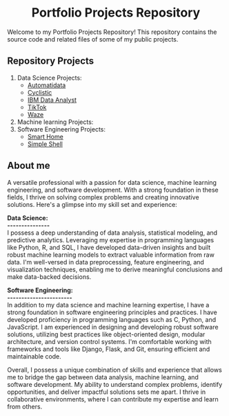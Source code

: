 <h1 align=center> Portfolio Projects Repository </h1>

Welcome to my Portfolio Projects Repository! This repository contains the source code and related files of some of my public projects.

## Repository Projects

1. Data Science Projects:
   - [Automatidata](https://github.com/mohammed112025/Portfolio-Projects/tree/main/Data-Science/Automatidata)
   - [Cyclistic](https://github.com/mohammed112025/Portfolio-Projects/tree/main/Data-Science/Cyclistic)
   - [IBM Data Analyst](https://github.com/mohammed112025/Portfolio-Projects/tree/main/Data-Science/IBM-Data-Analyst)
   - [TikTok](https://github.com/mohammed112025/Portfolio-Projects/tree/main/Data-Science/TikTok)
   - [Waze](https://github.com/mohammed112025/Portfolio-Projects/tree/main/Data-Science/Waze)
2. Machine learning Projects:
3. Software Engineering Projects:
   - [Smart Home](https://github.com/yousefayman2003/SMART-HOME)
   - [Simple Shell](https://github.com/yousefayman2003/simple_shell)


## About me

A versatile professional with a passion for data science, machine learning engineering, and software development. With a strong foundation in these fields, I thrive on solving complex problems and creating innovative solutions. Here's a glimpse into my skill set and experience:

**Data Science:<br>
---------------** <br>
I possess a deep understanding of data analysis, statistical modeling, and predictive analytics. Leveraging my expertise in programming languages like Python, R, and SQL, I have developed data-driven insights and built robust machine learning models to extract valuable information from raw data. I'm well-versed in data preprocessing, feature engineering, and visualization techniques, enabling me to derive meaningful conclusions and make data-backed decisions.


**Software Engineering:<br>
-----------------------** <br>
In addition to my data science and machine learning expertise, I have a strong foundation in software engineering principles and practices. I have developed proficiency in programming languages such as C, Python, and JavaScript. I am experienced in designing and developing robust software solutions, utilizing best practices like object-oriented design, modular architecture, and version control systems. I'm comfortable working with frameworks and tools like Django, Flask, and Git, ensuring efficient and maintainable code.

Overall, I possess a unique combination of skills and experience that allows me to bridge the gap between data analysis, machine learning, and software development. My ability to understand complex problems, identify opportunities, and deliver impactful solutions sets me apart. I thrive in collaborative environments, where I can contribute my expertise and learn from others. 
